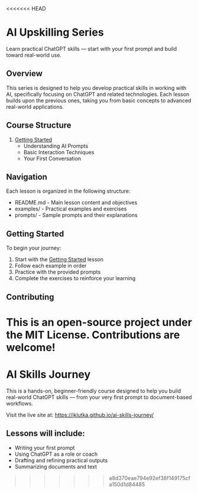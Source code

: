 <<<<<<< HEAD
# AI Upskilling Series

Learn practical ChatGPT skills — start with your first prompt and build toward real-world use.

## Overview

This series is designed to help you develop practical skills in working with AI, specifically focusing on ChatGPT and related technologies. Each lesson builds upon the previous ones, taking you from basic concepts to advanced real-world applications.

## Course Structure

1. [Getting Started](docs/01-getting-started/README.md)
   - Understanding AI Prompts
   - Basic Interaction Techniques
   - Your First Conversation

## Navigation

Each lesson is organized in the following structure:
- README.md - Main lesson content and objectives
- examples/ - Practical examples and exercises
- prompts/ - Sample prompts and their explanations

## Getting Started

To begin your journey:
1. Start with the [Getting Started](docs/01-getting-started/README.md) lesson
2. Follow each example in order
3. Practice with the provided prompts
4. Complete the exercises to reinforce your learning

## Contributing

This is an open-source project under the MIT License. Contributions are welcome!
=======
# AI Skills Journey

This is a hands-on, beginner-friendly course designed to help you build real-world ChatGPT skills — from your very first prompt to document-based workflows.

Visit the live site at: https://jklutka.github.io/ai-skills-journey/

## Lessons will include:
- Writing your first prompt
- Using ChatGPT as a role or coach
- Drafting and refining practical outputs
- Summarizing documents and text
>>>>>>> a8d370eae794e92ef38f149175cfa150d1d84485
